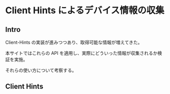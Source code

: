 # Client Hints によるデバイス情報の収集

## Intro

Client-Hints の実装が進みつつあり、取得可能な情報が増えてきた。

本サイトではこれらの API を適用し、実際にどういった情報が収集されるか検証を実施。

それらの使い方について考察する。


## Client Hints


